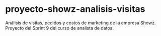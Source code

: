 # proyecto-showz-analisis-visitas
 Análisis de visitas, pedidos y costos de marketing de la empresa Showz. Proyecto del Sprint 9 del curso de analista de datos.
